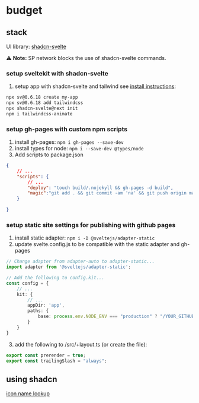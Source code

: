 # budget

## stack
UI library: [shadcn-svelte](next.shadcn-svelte.com)

⚠️ **Note:** SP network blocks the use of shadcn-svelte commands.

### setup sveltekit with shadcn-svelte
1. setup app with shadcn-svelte and tailwind see [install instructions](https://next.shadcn-svelte.com/docs/installation/sveltekit):

```bash
npx sv@0.6.18 create my-app
npx sv@0.6.18 add tailwindcss
npx shadcn-svelte@next init
npm i tailwindcss-animate
```

### setup gh-pages with custom npm scripts
1. install gh-pages: `npm i gh-pages --save-dev`
2. install types for node: `npm i --save-dev @types/node`
3. Add scripts to package.json

```json
{
    // ...
    "scripts": {
        // ...
        "deploy": "touch build/.nojekyll && gh-pages -d build",
        "magic":"git add . && git commit -am 'na' && git push origin main && vite build && touch build/.nojekyll && gh-pages -d build"
    }
    
}
```

### setup static site settings for publishing with github pages
1. install static adapter: `npm i -D @sveltejs/adapter-static`
2. update svelte.config.js to be compatible with the static adapter and gh-pages

```ts
// Change adapter from adapter-auto to adapter-static...
import adapter from '@sveltejs/adapter-static';

// Add the following to config.kit...
const config = {
    // ...
    kit: {
        // ...
		appDir: 'app',
		paths: {
			base: process.env.NODE_ENV === "production" ? "/YOUR_GITHUB_REPO" : "",
		}
	}
}
```

3. add the following to /src/+layout.ts (or create the file):

```ts
export const prerender = true;
export const trailingSlash = "always";
```

## using shadcn
[icon name lookup](https://lucide.dev/icons/)